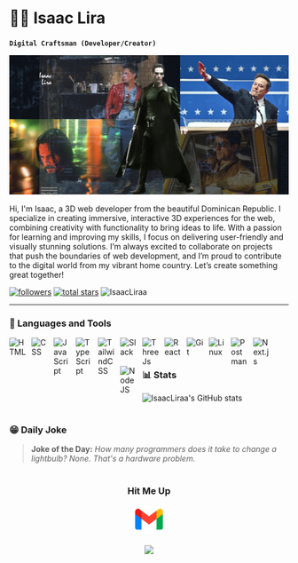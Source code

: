  # 🏄‍♂️ Isaac Lira

**`Digital Craftsman (Developer/Creator)`**

![IsaacLiraa Banner Image](./banner.png)

Hi, I'm Isaac, a 3D web developer from the beautiful Dominican Republic. I specialize in creating immersive, interactive 3D experiences for the web, combining creativity with functionality to bring ideas to life. With a passion for learning and improving my skills, I focus on delivering user-friendly and visually stunning solutions. I’m always excited to collaborate on projects that push the boundaries of web development, and I’m proud to contribute to the digital world from my vibrant home country. Let’s create something great together!
   <p align="left">
      <a href="https://github.com/IsaacLiraa?tab=followers">
         <img alt="followers" title="Follow me on Github" src="https://custom-icon-badges.demolab.com/github/followers/IsaacLiraa?color=236ad3&labelColor=1155ba&style=for-the-badge&logo=person-add&label=Follow&logoColor=white"/></a>
      <a href="https://github.com/IsaacLiraa?tab=repositories&sort=stargazers">
         <img alt="total stars" title="Total stars on GitHub" src="https://custom-icon-badges.demolab.com/github/stars/IsaacLiraa?color=55960c&style=for-the-badge&labelColor=488207&logo=star"/></a>
       <a align="left">
         <img src="https://komarev.com/ghpvc/?username=IsaacLira&label=Profile%20views&color=770677&style=for-the-badge&logo=star" alt="IsaacLiraa" style="padding-right:20px;" />
       </a>
   </p>

---

### 🧰 Languages and Tools


<img align="left" alt="HTML" width="30px" style="padding-right:10px;" src="https://cdn.jsdelivr.net/gh/devicons/devicon/icons/html5/html5-plain.svg" />
<img align="left" alt="CSS" width="30px" style="padding-right:10px;" src="https://cdn.jsdelivr.net/gh/devicons/devicon/icons/css3/css3-plain.svg" />
<img align="left" alt="JavaScript" width="30px" style="padding-right:10px;" src="https://cdn.jsdelivr.net/gh/devicons/devicon/icons/javascript/javascript-plain.svg" />
<img align="left" alt="TypeScript" width="30px" style="padding-right:10px;" src="https://cdn.jsdelivr.net/gh/devicons/devicon/icons/typescript/typescript-plain.svg" />
<img align="left" alt="TailwindCSS" width="30px" style="padding-right:10px;" src="https://cdn.jsdelivr.net/gh/devicons/devicon@latest/icons/tailwindcss/tailwindcss-original.svg" />
<img align="left" alt="Slack" width="30px" style="padding-right:10px;" src="https://cdn.jsdelivr.net/gh/devicons/devicon@latest/icons/slack/slack-original.svg" />
<img align="left" alt="ThreeJs" width="30px" style="padding-right:10px;" src="https://cdn.jsdelivr.net/gh/devicons/devicon@latest/icons/threejs/threejs-original.svg" />
<img align="left" alt="React" width="30px" style="padding-right:10px;" src="https://cdn.jsdelivr.net/gh/devicons/devicon/icons/react/react-original.svg" />
<img align="left" alt="Git" width="30px" style="padding-right:10px;" src="https://cdn.jsdelivr.net/gh/devicons/devicon/icons/git/git-original.svg" />
<img align="left" alt="Linux" width="30px" style="padding-right:10px;" src="https://cdn.jsdelivr.net/gh/devicons/devicon/icons/linux/linux-original.svg" />
<img align="left" alt="Postman" width="30px" style="padding-right:10px;" src="https://cdn.jsdelivr.net/gh/devicons/devicon@latest/icons/postman/postman-original.svg" />        
<img align="left" alt="Next.js" width="30px" style="padding-right:10px;" src="https://cdn.jsdelivr.net/gh/devicons/devicon@latest/icons/nextjs/nextjs-original.svg" />
<img align="left" alt="NodeJS" width="30px" style="padding-right:10px;" src="https://cdn.jsdelivr.net/gh/devicons/devicon/icons/nodejs/nodejs-original.svg" />
<br />

#
<!--Github stats Table--> 
### 📊 Stats

![IsaacLiraa's GitHub stats](https://github-readme-stats.vercel.app/api?username=IsaacLiraa&show_icons=true&theme=vue)

#

<!--STARTS_HERE_QUOTE_CARD-->
### 😁 Daily Joke

> **Joke of the Day:**
> _How many programmers does it take to change a lightbulb? None. That's a hardware problem._

<!--ENDS_HERE_QUOTE_CARD-->

#
<!--Contact Section--> 
<h3 align="center">Hit Me Up</h3> 
<div align="center">
<a style="text-decoration:none;" href="mailto:instancememo@gmail.com" target="_blank">
<img src="./gmail.png" width=50 height=50 alt="instancememo@gmail.com" style="margin-bottom: 5px;" />
</a>
</div>

<!--Footer--> 
<p align="center">
  <img src="https://capsule-render.vercel.app/api?type=waving&color=gradient&height=65&section=footer"/>
</p>
